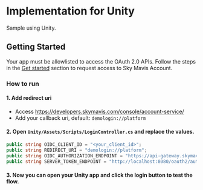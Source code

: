 # Implementation for Unity

Sample using Unity.

## Getting Started

Your app must be allowlisted to access the OAuth 2.0 APIs. Follow the steps in the [Get started](https://docs.skymavis.com/docs/sma-get-started#get-started) section to request access to Sky Mavis Account.

### How to run

#### 1. Add redirect uri

- Access <https://developers.skymavis.com/console/account-service/>
- Add your callback uri, default: `demologin://platform`

#### 2. Open `Unity/Assets/Scripts/LoginController.cs` and replace the values.

```csharp
public string OIDC_CLIENT_ID = "<your_client_id>";
public string REDIRECT_URI = "demologin://platform";
public string OIDC_AUTHORIZATION_ENDPOINT = "https://api-gateway.skymavis.com/oauth2/auth";
public string SERVER_TOKEN_ENDPOINT = "http://localhost:8080/oauth2/authorization-code/token";
```

#### 3. Now you can open your Unity app and click the login button to test the flow.
